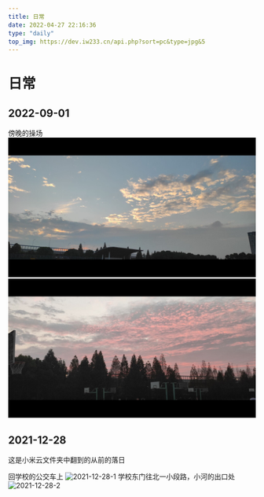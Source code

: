 ```yaml
---
title: 日常
date: 2022-04-27 22:16:36
type: "daily"
top_img: https://dev.iw233.cn/api.php?sort=pc&type=jpg&5
---
```


# 日常

## 2022-09-01

傍晚的操场
![2021-12-28-1](../images/sunset/2022-09-01-1.jpg)
![2021-12-28-2](../images/sunset/2022-09-01-2.jpg)


## 2021-12-28

这是小米云文件夹中翻到的从前的落日

回学校的公交车上
![2021-12-28-1](../images/sunset/2021-12-28-1.jpg)
学校东门往北一小段路，小河的出口处
![2021-12-28-2](../images/sunset/2021-12-28-2.jpg)